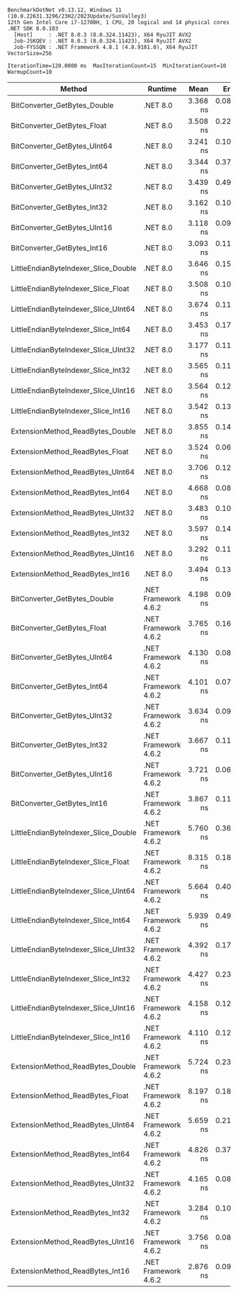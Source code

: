 ```

BenchmarkDotNet v0.13.12, Windows 11 (10.0.22631.3296/23H2/2023Update/SunValley3)
12th Gen Intel Core i7-12700H, 1 CPU, 20 logical and 14 physical cores
.NET SDK 8.0.103
  [Host]     : .NET 8.0.3 (8.0.324.11423), X64 RyuJIT AVX2
  Job-JSKQEV : .NET 8.0.3 (8.0.324.11423), X64 RyuJIT AVX2
  Job-FYSSQN : .NET Framework 4.8.1 (4.8.9181.0), X64 RyuJIT VectorSize=256

IterationTime=120.0000 ms  MaxIterationCount=15  MinIterationCount=10  
WarmupCount=10  

```

| Method                               | Runtime              |     Mean |     Error |    StdDev | Ratio | RatioSD |
|--------------------------------------|----------------------|---------:|----------:|----------:|------:|--------:|
| BitConverter_GetBytes_Double         | .NET 8.0             | 3.368 ns | 0.0816 ns | 0.0486 ns |  1.09 |    0.03 |
| BitConverter_GetBytes_Float          | .NET 8.0             | 3.508 ns | 0.2221 ns | 0.2078 ns |  1.14 |    0.09 |
| BitConverter_GetBytes_UInt64         | .NET 8.0             | 3.241 ns | 0.1041 ns | 0.0869 ns |  1.05 |    0.04 |
| BitConverter_GetBytes_Int64          | .NET 8.0             | 3.344 ns | 0.3752 ns | 0.3510 ns |  1.08 |    0.10 |
| BitConverter_GetBytes_UInt32         | .NET 8.0             | 3.439 ns | 0.4926 ns | 0.4608 ns |  1.11 |    0.16 |
| BitConverter_GetBytes_Int32          | .NET 8.0             | 3.162 ns | 0.1019 ns | 0.0953 ns |  1.02 |    0.05 |
| BitConverter_GetBytes_UInt16         | .NET 8.0             | 3.118 ns | 0.0964 ns | 0.0573 ns |  1.01 |    0.03 |
| BitConverter_GetBytes_Int16          | .NET 8.0             | 3.093 ns | 0.1146 ns | 0.1072 ns |  1.00 |    0.00 |
| LittleEndianByteIndexer_Slice_Double | .NET 8.0             | 3.646 ns | 0.1549 ns | 0.1449 ns |  1.18 |    0.05 |
| LittleEndianByteIndexer_Slice_Float  | .NET 8.0             | 3.508 ns | 0.1074 ns | 0.0897 ns |  1.14 |    0.05 |
| LittleEndianByteIndexer_Slice_UInt64 | .NET 8.0             | 3.674 ns | 0.1108 ns | 0.0802 ns |  1.19 |    0.05 |
| LittleEndianByteIndexer_Slice_Int64  | .NET 8.0             | 3.453 ns | 0.1766 ns | 0.1652 ns |  1.12 |    0.08 |
| LittleEndianByteIndexer_Slice_UInt32 | .NET 8.0             | 3.177 ns | 0.1116 ns | 0.1044 ns |  1.03 |    0.06 |
| LittleEndianByteIndexer_Slice_Int32  | .NET 8.0             | 3.565 ns | 0.1128 ns | 0.0942 ns |  1.16 |    0.05 |
| LittleEndianByteIndexer_Slice_UInt16 | .NET 8.0             | 3.564 ns | 0.1218 ns | 0.1080 ns |  1.16 |    0.05 |
| LittleEndianByteIndexer_Slice_Int16  | .NET 8.0             | 3.542 ns | 0.1368 ns | 0.1213 ns |  1.15 |    0.05 |
| ExtensionMethod_ReadBytes_Double     | .NET 8.0             | 3.855 ns | 0.1463 ns | 0.1368 ns |  1.25 |    0.06 |
| ExtensionMethod_ReadBytes_Float      | .NET 8.0             | 3.524 ns | 0.0674 ns | 0.0445 ns |  1.15 |    0.05 |
| ExtensionMethod_ReadBytes_UInt64     | .NET 8.0             | 3.706 ns | 0.1231 ns | 0.1091 ns |  1.20 |    0.05 |
| ExtensionMethod_ReadBytes_Int64      | .NET 8.0             | 4.668 ns | 0.0846 ns | 0.0443 ns |  1.52 |    0.05 |
| ExtensionMethod_ReadBytes_UInt32     | .NET 8.0             | 3.483 ns | 0.1073 ns | 0.0896 ns |  1.13 |    0.05 |
| ExtensionMethod_ReadBytes_Int32      | .NET 8.0             | 3.597 ns | 0.1465 ns | 0.1371 ns |  1.16 |    0.07 |
| ExtensionMethod_ReadBytes_UInt16     | .NET 8.0             | 3.292 ns | 0.1103 ns | 0.0978 ns |  1.07 |    0.05 |
| ExtensionMethod_ReadBytes_Int16      | .NET 8.0             | 3.494 ns | 0.1341 ns | 0.1254 ns |  1.13 |    0.06 |
| BitConverter_GetBytes_Double         | .NET Framework 4.6.2 | 4.198 ns | 0.0992 ns | 0.0656 ns |  1.37 |    0.05 |
| BitConverter_GetBytes_Float          | .NET Framework 4.6.2 | 3.765 ns | 0.1617 ns | 0.1513 ns |  1.22 |    0.07 |
| BitConverter_GetBytes_UInt64         | .NET Framework 4.6.2 | 4.130 ns | 0.0853 ns | 0.0446 ns |  1.34 |    0.05 |
| BitConverter_GetBytes_Int64          | .NET Framework 4.6.2 | 4.101 ns | 0.0704 ns | 0.0466 ns |  1.34 |    0.04 |
| BitConverter_GetBytes_UInt32         | .NET Framework 4.6.2 | 3.634 ns | 0.0901 ns | 0.0536 ns |  1.18 |    0.04 |
| BitConverter_GetBytes_Int32          | .NET Framework 4.6.2 | 3.667 ns | 0.1158 ns | 0.0766 ns |  1.19 |    0.04 |
| BitConverter_GetBytes_UInt16         | .NET Framework 4.6.2 | 3.721 ns | 0.0693 ns | 0.0412 ns |  1.21 |    0.04 |
| BitConverter_GetBytes_Int16          | .NET Framework 4.6.2 | 3.867 ns | 0.1167 ns | 0.0911 ns |  1.26 |    0.04 |
| LittleEndianByteIndexer_Slice_Double | .NET Framework 4.6.2 | 5.760 ns | 0.3610 ns | 0.3377 ns |  1.86 |    0.11 |
| LittleEndianByteIndexer_Slice_Float  | .NET Framework 4.6.2 | 8.315 ns | 0.1890 ns | 0.1125 ns |  2.70 |    0.11 |
| LittleEndianByteIndexer_Slice_UInt64 | .NET Framework 4.6.2 | 5.664 ns | 0.4093 ns | 0.3828 ns |  1.83 |    0.14 |
| LittleEndianByteIndexer_Slice_Int64  | .NET Framework 4.6.2 | 5.939 ns | 0.4967 ns | 0.4646 ns |  1.92 |    0.18 |
| LittleEndianByteIndexer_Slice_UInt32 | .NET Framework 4.6.2 | 4.392 ns | 0.1731 ns | 0.1619 ns |  1.42 |    0.07 |
| LittleEndianByteIndexer_Slice_Int32  | .NET Framework 4.6.2 | 4.427 ns | 0.2350 ns | 0.2083 ns |  1.44 |    0.07 |
| LittleEndianByteIndexer_Slice_UInt16 | .NET Framework 4.6.2 | 4.158 ns | 0.1258 ns | 0.0832 ns |  1.35 |    0.05 |
| LittleEndianByteIndexer_Slice_Int16  | .NET Framework 4.6.2 | 4.110 ns | 0.1205 ns | 0.0717 ns |  1.33 |    0.05 |
| ExtensionMethod_ReadBytes_Double     | .NET Framework 4.6.2 | 5.724 ns | 0.2365 ns | 0.2096 ns |  1.86 |    0.09 |
| ExtensionMethod_ReadBytes_Float      | .NET Framework 4.6.2 | 8.197 ns | 0.1876 ns | 0.1356 ns |  2.66 |    0.09 |
| ExtensionMethod_ReadBytes_UInt64     | .NET Framework 4.6.2 | 5.659 ns | 0.2116 ns | 0.1876 ns |  1.84 |    0.10 |
| ExtensionMethod_ReadBytes_Int64      | .NET Framework 4.6.2 | 4.826 ns | 0.3786 ns | 0.3541 ns |  1.56 |    0.13 |
| ExtensionMethod_ReadBytes_UInt32     | .NET Framework 4.6.2 | 4.165 ns | 0.0876 ns | 0.0579 ns |  1.36 |    0.05 |
| ExtensionMethod_ReadBytes_Int32      | .NET Framework 4.6.2 | 3.284 ns | 0.1055 ns | 0.0628 ns |  1.07 |    0.04 |
| ExtensionMethod_ReadBytes_UInt16     | .NET Framework 4.6.2 | 3.756 ns | 0.0853 ns | 0.0564 ns |  1.22 |    0.04 |
| ExtensionMethod_ReadBytes_Int16      | .NET Framework 4.6.2 | 2.876 ns | 0.0959 ns | 0.0801 ns |  0.93 |    0.04 |
